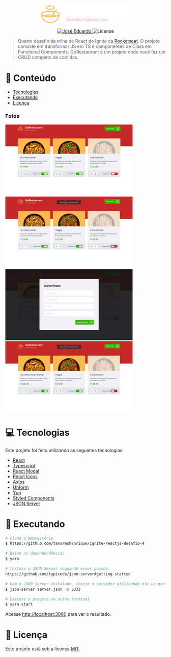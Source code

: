 <p align="center">
   <img src="https://raw.githubusercontent.com/tavareshenrique/ignite-reactjs-desafio-4/c5b39adfea9a36d5e797ed3e9c0f9b8e9be52fc9/src/assets/logo.svg" alt="GoRestaurant" width="280"/>
</p>

<p align="center">
   <a href="https://www.linkedin.com/in/jose-eduardo-rodrigues-lopes">
      <img alt="José Eduardo" src="https://img.shields.io/badge/-José%20Lopes-FFB84D?style=flat&logo=Linkedin&logoColor=white" />
   </a>

  <img alt="License" src="https://img.shields.io/badge/license-MIT-FFB84D">
</p>

> Quarto desafio da trilha de React do Ignite da [Rocketseat](https://github.com/Rocketseat). O projeto consiste em transformar JS em TS e componentes de Class em Functional Components. GoRestaurant é um projeto onde você faz um CRUD completo de comidas.

# :pushpin: Conteúdo

- [Tecnologias](#computer-tecnologias)
- [Executando](#construction_worker-executando)
- [Licença](#closed_book-licença)

### Fotos

<div>
   <img src="https://raw.githubusercontent.com/tavareshenrique/ignite-reactjs-desafio-4/master/src/assets/previews/preview1.png" width="400px" />
   <img src="https://raw.githubusercontent.com/tavareshenrique/ignite-reactjs-desafio-4/master/src/assets/previews/preview3.gif" width="400px" />
   <img src="https://raw.githubusercontent.com/tavareshenrique/ignite-reactjs-desafio-4/master/src/assets/previews/preview2.png" width="400px" />
   <img src="https://raw.githubusercontent.com/tavareshenrique/ignite-reactjs-desafio-4/master/src/assets/previews/preview4.gif" width="400px" />
</div>

# :computer: Tecnologias

Este projeto foi feito utilizando as seguintes tecnologias:

- [React](https://reactjs.org/)
- [Typescript](https://www.typescriptlang.org/)
- [React Modal](https://github.com/reactjs/react-modal)
- [React Icons](https://react-icons.github.io/react-icons)
- [Axios](https://github.com/axios/axios)
- [Unform](https://github.com/unform/unform)
- [Yup](https://github.com/jquense/yup)
- [Styled Components](https://github.com/styled-components/styled-components)
- [JSON Server](https://github.com/typicode/json-server)

# :construction_worker: Executando

```bash
# Clone o Repositório
$ https://github.com/tavareshenrique/ignite-reactjs-desafio-4
```

```bash
# Baixe as dependendências
$ yarn
```

```bash
# Instale o JSON Server seguindo esses passos:
https://github.com/typicode/json-server#getting-started
```

```bash
# Com o JSON Server instalado, inicie o servidor utilizando ele na porta 3333:
$ json-server server.json -p 3333
```

```bash
# Execute o projeto em outro terminal
$ yarn start
```

Acesse <http://localhost:3000> para ver o resultado.

# :closed_book: Licença

Este projeto está sob a licença [MIT](./LICENSE).
